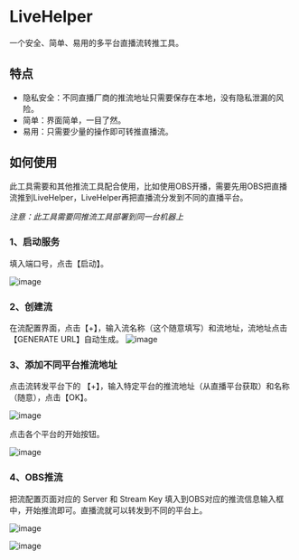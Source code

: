 # LiveHelper

一个安全、简单、易用的多平台直播流转推工具。


## 特点

- 隐私安全：不同直播厂商的推流地址只需要保存在本地，没有隐私泄漏的风险。
- 简单：界面简单，一目了然。
- 易用：只需要少量的操作即可转推直播流。


## 如何使用

此工具需要和其他推流工具配合使用，比如使用OBS开播，需要先用OBS把直播流推到LiveHelper，LiveHelper再把直播流分发到不同的直播平台。

*注意：此工具需要同推流工具部署到同一台机器上*

### 1、启动服务

填入端口号，点击【启动】。

![image](https://github.com/LiveMediaTools/LiveHelper/assets/90186099/a6b616d9-a246-4e96-a1ee-58584e03d24c)

### 2、创建流

在流配置界面，点击【+】，输入流名称（这个随意填写）和流地址，流地址点击 【GENERATE URL】自动生成。
![image](https://github.com/LiveMediaTools/LiveHelper/assets/90186099/813fd424-8136-47ea-befc-710dd7214d2d)

### 3、添加不同平台推流地址

点击流转发平台下的 【+】，输入特定平台的推流地址（从直播平台获取）和名称（随意），点击【OK】。


![image](https://github.com/LiveMediaTools/LiveHelper/assets/90186099/a23b4185-0443-44ed-8758-675d6b5f1605)

点击各个平台的开始按钮。

![image](https://github.com/LiveMediaTools/LiveHelper/assets/90186099/67cbd500-d15c-46c3-b929-016808c3c07b)


### 4、OBS推流

把流配置页面对应的 Server 和 Stream Key 填入到OBS对应的推流信息输入框中，开始推流即可。直播流就可以转发到不同的平台上。

![image](https://github.com/LiveMediaTools/LiveHelper/assets/90186099/c9e78cf3-fab4-41cf-ae29-e2764bf08595)

![image](https://github.com/LiveMediaTools/LiveHelper/assets/90186099/c3bcccac-3b14-4633-b2ea-734920f8ab2e)
